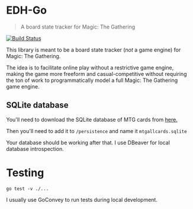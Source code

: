 # EDH-Go
> A board state tracker for Magic: The Gathering

[![Build Status](https://travis-ci.org/dylanlott/edh-go.svg?branch=master)](https://travis-ci.org/dylanlott/edh-go)

This library is meant to be a board state tracker (_not_ a game engine) for Magic: The Gathering.

The idea is to facilitate online play without a restrictive game engine, making the game more freeform and casual-competitive without requiring the ton of work to programmatically model a full Magic: The Gathering game engine.

## SQLite database
You'll need to download the SQLite database of MTG cards from [here.](https://mtgjson.com/downloads/all-files/)

Then you'll need to add it to `/persistence` and name it `mtgallcards.sqlite`

Your database should be working after that. I use DBeaver for local database introspection.

# Testing

`go test -v ./...`

I usually use GoConvey to run tests during local development.
